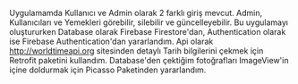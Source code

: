 Uygulamamda Kullanıcı ve Admin olarak 2 farklı giriş mevcut. Admin, Kullanıcıları ve Yemekleri görebilir, silebilir ve güncelleyebilir.
Bu uygulamayı oluştururken Database olarak Firebase Firestore'dan, Authentication olarak ise Firebase Authentication'dan yararlandım.
Api olarak http://worldtimeapi.org sitesinden detaylı Tarih bilgilerini çekmek için Retrofit paketini kullandım.
Database'den çektiğim fotoğrafları ImageView'in içine doldurmak için Picasso Paketinden yararlandım.
